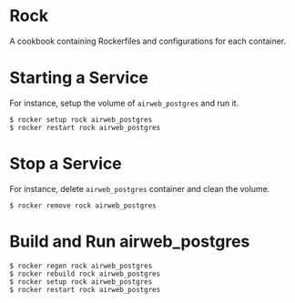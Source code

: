 # Rock

A cookbook containing Rockerfiles and configurations for each container.

# Starting a Service

For instance, setup the volume of `airweb_postgres` and run it.

    $ rocker setup rock airweb_postgres
    $ rocker restart rock airweb_postgres

# Stop a Service

For instance, delete `airweb_postgres` container and clean the volume.

    $ rocker remove rock airweb_postgres
    
# Build and Run airweb_postgres

    $ rocker regen rock airweb_postgres
    $ rocker rebuild rock airweb_postgres
    $ rocker setup rock airweb_postgres
    $ rocker restart rock airweb_postgres
